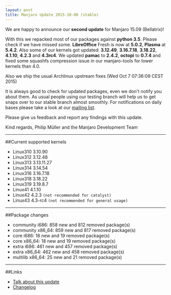 ```yaml
---
layout: post
title: Manjaro Update 2015-10-08 (stable)
---
```


We are happy to announce our **second update** for Manjaro 15.09 (Bellatrix)!

With this we repacked most of our packages against **python 3.5**. Please check if we have missed some. **LibreOffice** Fresh is now at **5.0.2**, **Plasma** at **5.4.2**. Also some of our kernels got updated: **3.12.49**, **3.16.7.18**, **3.18.22**, **4.1.10**, **4.2.3** and **4.3rc4**. We updated **pamac** to **2.4.2**, **octopi** to **0.7.4** and fixed some squashfs compression issue in our manjaro-tools for lower kernels than 4.0.

Also we ship the usual Archlinux upstream fixes (Wed Oct 7 07:36:09 CEST 2015)

It is always good to check for updated packages, even we don't notify you about them. As usual people using our testing branch will help us to get snaps over to our stable branch almost smoothly. For notifications on daily bases please take a look at our [mailing list](https://lists.manjaro.org/pipermail/manjaro-packages/).

Please give us feedback and report any findings with this update.

Kind regards,
Philip Müller and the Manjaro Development Team

----

##Current supported kernels

* Linux310 3.10.90
* Linux312 3.12.48
* Linux313 3.13.11.27
* Linux314 3.14.54
* Linux316 3.16.7.18
* Linux318 3.18.22
* Linux319 3.19.8.7
* Linux41  4.1.10
* Linux42  4.2.3 `(not recommended for catalyst)`
* Linux43  4.3-rc4 `(not recommended for general usage)`

----

##Package changes

* community i686:  858 new and 812 removed package(s)
* community x86_64:  859 new and 817 removed package(s)
* core i686:  18 new and 19 removed package(s)
* core x86_64:  18 new and 19 removed package(s)
* extra i686:  461 new and 457 removed package(s)
* extra x86_64:  462 new and 458 removed package(s)
* multilib x86_64:  25 new and 21 removed package(s)

----

##Links

* [Talk about this update](https://forum.manjaro.org/index.php?topic=27098.0)
* [Changelog](https://lists.manjaro.org/pipermail/manjaro-packages/Week-of-Mon-20151005/004451.html)
